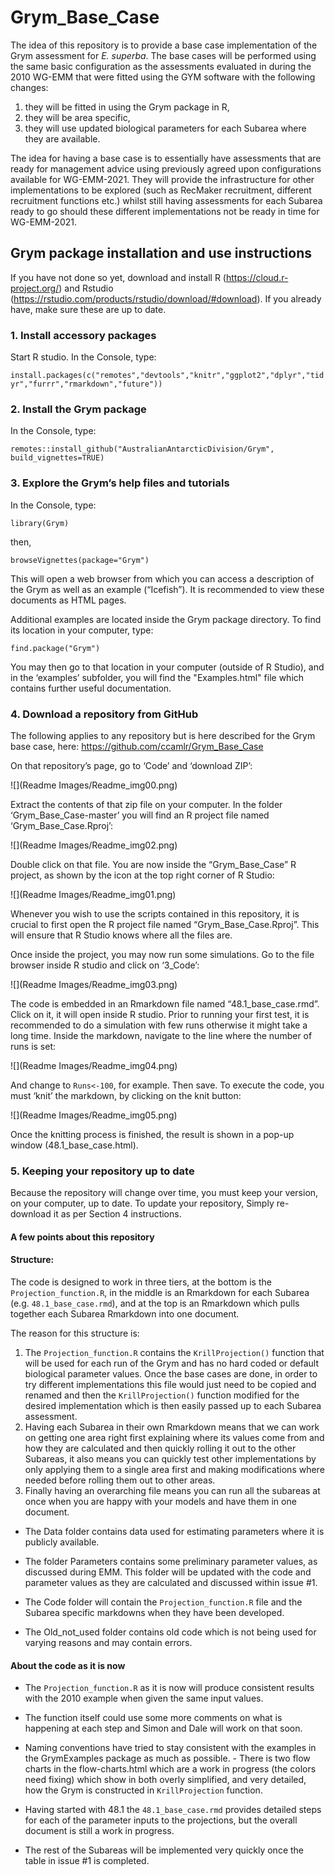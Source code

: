 # Grym_Base_Case

The idea of this repository is to provide a base case implementation of the Grym assessment for <i>E. superba</i>.
The base cases will be performed using the same basic configuration as the assessments evaluated in during the 2010 WG-EMM that were fitted using the GYM software with the following changes: 
  
  1. they will be fitted in using the Grym package in R, 
  2. they will be area specific, 
  3. they will use updated biological parameters for each Subarea where they are available. 

The idea for having a base case is to essentially have assessments that are ready for management advice using previously agreed upon configurations available for WG-EMM-2021. They will provide the infrastructure for other implementations to be explored (such as RecMaker recruitment, different recruitment functions etc.) whilst still having assessments for each Subarea ready to go should these different implementations not be ready in time for WG-EMM-2021. 




## Grym package installation and use instructions

If you have not done so yet, download and install R (https://cloud.r-project.org/) and Rstudio (https://rstudio.com/products/rstudio/download/#download).
If you already have, make sure these are up to date.

### 1.	Install accessory packages
Start R studio. In the Console, type:

`install.packages(c("remotes","devtools","knitr","ggplot2","dplyr","tidyr","furrr","rmarkdown","future"))`

### 2.	Install the Grym package
In the Console, type:

`remotes::install_github("AustralianAntarcticDivision/Grym", build_vignettes=TRUE)`


### 3.	Explore the Grym’s help files and tutorials
In the Console, type:

`library(Grym)`

then,

`browseVignettes(package="Grym")`

This will open a web browser from which you can access a description of the Grym as well as an example (“Icefish”). It is recommended to view these documents as HTML pages.

Additional examples are located inside the Grym package directory. To find its location in your computer, type:

`find.package("Grym")`

You may then go to that location in your computer (outside of R Studio), and in the ‘examples’ subfolder, you will find the "Examples.html" file which contains further useful documentation.

### 4.	Download a repository from GitHub

The following applies to any repository but is here described for the Grym base case, here: https://github.com/ccamlr/Grym_Base_Case

On that repository’s page, go to ‘Code’ and ‘download ZIP’:
 
![](Readme Images/Readme_img00.png)

Extract the contents of that zip file on your computer. In the folder ‘Grym_Base_Case-master’ you will find an R project file named ‘Grym_Base_Case.Rproj’:

![](Readme Images/Readme_img02.png)
 
Double click on that file. You are now inside the “Grym_Base_Case” R project, as shown by the icon at the top right corner of R Studio:
 
![](Readme Images/Readme_img01.png)
 
Whenever you wish to use the scripts contained in this repository, it is crucial to first open the R project file named “Grym_Base_Case.Rproj”. This will ensure that R Studio knows where all the files are.

Once inside the project, you may now run some simulations. Go to the file browser inside R studio and click on ‘3_Code’:
 
![](Readme Images/Readme_img03.png)

The code is embedded in an Rmarkdown file named “48.1_base_case.rmd”. Click on it, it will open inside R studio. 
Prior to running your first test, it is recommended to do a simulation with few runs otherwise it might take a long time. Inside the markdown, navigate to the line where the number of runs is set:

![](Readme Images/Readme_img04.png)
 
And change to `Runs<-100`, for example. Then save.
To execute the code, you must ‘knit’ the markdown, by clicking on the knit button:

![](Readme Images/Readme_img05.png)

Once the knitting process is finished, the result is shown in a pop-up window (48.1_base_case.html).

### 5.	Keeping your repository up to date

Because the repository will change over time, you must keep your version, on your computer, up to date. To update your repository, Simply re-download it as per Section 4 instructions.



#### A few points about this repository
#### Structure:
The code is designed to work in three tiers, at the bottom is the `Projection_function.R`, in the middle is an Rmarkdown for each Subarea (e.g. `48.1_base_case.rmd`), and at the top is an Rmarkdown which pulls together each Subarea Rmarkdown into one document.  

The reason for this structure is:
  1. The `Projection_function.R` contains the `KrillProjection()` function that will be used for each run of the Grym and has no hard coded or default biological parameter values. Once the base cases are done, in order to try different implementations this file would just need to be copied and renamed and then the `KrillProjection()` function modified for the desired implementation which is then easily passed up to each Subarea assessment. 
  2. Having each Subarea in their own Rmarkdown means that we can work on getting one area right first explaining where its values come from and how they are calculated and then quickly rolling it out to the other Subareas, it also means you can quickly test other implementations by only applying them to a single area first and making modifications where needed before rolling them out to other areas. 
  3. Finally having an overarching file means you can run all the subareas at once when you are happy with your models and have them in one document.  
  
- The Data folder contains data used for estimating parameters where it is publicly available. 

- The folder Parameters contains some preliminary parameter values, as discussed during EMM. This folder will be updated with the code and parameter values as they are calculated and discussed within issue #1. 

- The Code folder will contain the `Projection_function.R` file and the Subarea specific markdowns when they have been developed. 

- The Old_not_used folder contains old code which is not being used for varying reasons and may contain errors. 

#### About the code as it is now

- The `Projection_function.R` as it is now will produce consistent results with the 2010 example when given the same input values. 
- The function itself could use some more comments on what is happening at each step and Simon and Dale will work on that soon. 
- Naming conventions have tried to stay consistent with the examples in the GrymExamples package as much as possible. - There is two flow charts in the flow-charts.html which are a work in progress (the colors need fixing) which show in both overly simplified, and very detailed, how the Grym is constructed in `KrillProjection` function. 

- Having started with 48.1 the `48.1_base_case.rmd` provides detailed steps for each of the parameter inputs to the projections, but the overall document is still a work in progress.
- The rest of the Subareas will be implemented very quickly once the table in issue #1 is completed. 

